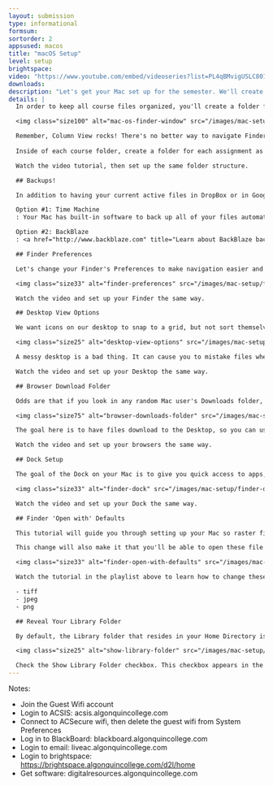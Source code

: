 ```yaml
---
layout: submission
type: informational
formsum: 
sortorder: 2
appsused: macos
title: "macOS Setup"
level: setup
brightspace: 
video: "https://www.youtube.com/embed/videoseries?list=PL4qBMvigUSLC801w73wa2lidM9d61x0aE"
downloads:
description: "Let's get your Mac set up for the semester. We'll create a file structure, make sure you have backups and more."
details: | 
  In order to keep all course files organized, you'll create a folder for each course inside a Semester One folder. Place the Semester One folder inside of either a <a href="http://drive.google.com" title="Google Drive" target="_blank">Google Drive</a> or a <a href="http://www.dropbox.com" title="Dropbox Cloud Storage" target="_blank">Dropbox.com</a> folder. Once you're done, drag your Semester One folder to the Sidebar of a Finder window.

  <img class="size100" alt="mac-os-finder-window" src="/images/mac-setup/mac-os-finder-window.jpg">

  Remember, Column View rocks! There's no better way to navigate Finder.
 
  Inside of each course folder, create a folder for each assignment as you start that assignment. Keep files organized inside each assignment folder.

  Watch the video tutorial, then set up the same folder structure.

  ## Backups!

  In addition to having your current active files in DropBox or in Google Drive, it's a good idea to have the rest of your files backed up.

  Option #1: Time Machine
  : Your Mac has built-in software to back up all of your files automatically. It's called Time Machine, and <a href="https://www.imore.com/how-back-up-mac-time-machine" title="iMore: This is how Time Machine works." target="_blank">this is how it works</a>. All you need to do is purchase an external hard drive, then plug it in.  <a href="https://www.amazon.ca/s/ref=nb_sb_ss_i_8_23?url=search-alias%3Daps&field-keywords=external+hard+drive+usb+3&sprefix=external+hard+drive+usb%2Caps%2C309&crid=37SS3UFDVYL4H&rh=i%3Aaps%2Ck%3Aexternal+hard+drive+usb+3" title="External hard drive recomandations." target="_blank">These are hard drives</a> you could purchase for use with Time Machine.

  Option #2: BackBlaze
  : <a href="http://www.backblaze.com" title="Learn about BackBlaze backups." target="_blank">BackBlaze</a> is a complete cloud-based backup product for only $5 per month (or $50 per year). It backs up your whole computer online constantly.

  ## Finder Preferences

  Let's change your Finder's Preferences to make navigation easier and more convenient. We want to make sure that Finder windows help us work faster. We'll have drives show on our Desktop. Make Finder windows open in our Semester # folder so we can get right to work. Apple sets up new Macs with some really inconvenient settings. We'll get rid of those.

  <img class="size33" alt="finder-preferences" src="/images/mac-setup/finder-preferences.jpg">

  Watch the video and set up your Finder the same way.

  ## Desktop View Options

  We want icons on our desktop to snap to a grid, but not sort themselves in any way. We want icons for folders and files to be easy to find, so we can clear our Desktop easily.

  <img class="size25" alt="desktop-view-options" src="/images/mac-setup/desktop-view-options.jpg">

  A messy desktop is a bad thing. It can cause you to mistake files when submitting assignments.

  Watch the video and set up your Desktop the same way.

  ## Browser Download Folder

  Odds are that if you look in any random Mac user's Downloads folder, you'll find that it's full of unused downloaded files. Odds are, there are many duplicates too. This just burns up a pile of disk space for nothing.

  <img class="size75" alt="browser-downloads-folder" src="/images/mac-setup/browser-downloads-folder.jpg">

  The goal here is to have files download to the Desktop, so you can use them and file them right away. What we want to avoid is having a Downloads folder full of cruft. *Download, use, file away. Download, use, file away.* Say it with me. *Download, use, file away.*

  Watch the video and set up your browsers the same way.

  ## Dock Setup

  The goal of the Dock on your Mac is to give you quick access to apps, files and folders. By default, your Mac's Dock is full of icons you don't need. You'll remove un-needed items and add the Adobe Creative Cloud applications.

  <img class="size33" alt="finder-dock" src="/images/mac-setup/finder-dock.jpg">

  Watch the video and set up your Dock the same way.

  ## Finder 'Open with' Defaults

  This tutorial will guide you through setting up your Mac so raster files are opened by Photoshop by default. The Mac OS is set up to open raster files with its own Preview application. That's useless to us. We want a TIFF, JPEG, PNG and other raster file formats to open with Photoshop when we double-click their icons.

  This change will also make it that you'll be able to open these file types in Photoshop from right inside InDesign.

  <img class="size33" alt="finder-open-with-defaults" src="/images/mac-setup/finder-open-with-defaults.jpg">

  Watch the tutorial in the playlist above to learn how to change these settings. Do it for these file formats:

  - tiff
  - jpeg
  - png

  ## Reveal Your Library Folder

  By default, the Library folder that resides in your Home Directory is hidden. It contains important files like application preferences and the Fonts folder. We want to show the folder so we can access it more easily. Go to your Home Directory by typing <span class="command">Shift-⌘-H</span>. Then type <span class="command">Type ⌘-J</span>.

  <img class="size25" alt="show-library-folder" src="/images/mac-setup/show-library-folder.jpg">

  Check the Show Library Folder checkbox. This checkbox appears in the settings only when you're at the root of your Home Directory.
---
```


Notes:
* Join the Guest Wifi account
* Login to ACSIS: acsis.algonquincollege.com
* Connect to ACSecure wifi, then delete the guest wifi from System Preferences
* Log in to BlackBoard: blackboard.algonquincollege.com
* Login to email: liveac.algonquincollege.com
* Login to brightspace: https://brightspace.algonquincollege.com/d2l/home
* Get software: digitalresources.algonquincollege.com
